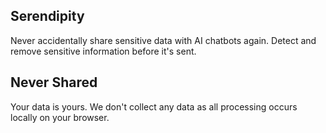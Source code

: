 ## Serendipity

Never accidentally share sensitive data with AI chatbots again. Detect and remove sensitive information before it's sent.

## Never Shared

Your data is yours. We don't collect any data as all processing occurs locally on your browser.
